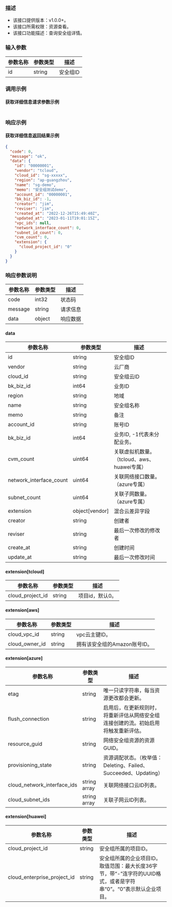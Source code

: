 ### 描述

- 该接口提供版本：v1.0.0+。
- 该接口所需权限：资源查看。
- 该接口功能描述：查询安全组详情。

### 输入参数

| 参数名称       | 参数类型    | 描述                                           |
|------------|---------| ---------------------------|
| id         | string  | 安全组ID |

### 调用示例

#### 获取详细信息请求参数示例

```json
```

### 响应示例

#### 获取详细信息返回结果示例

```json
{
  "code": 0,
  "message": "ok",
  "data": {
    "id": "00000001",
    "vendor": "tcloud",
    "cloud_id": "sg-xxxxx",
    "region": "ap-guangzhou",
    "name": "sg-demo",
    "memo": "安全组测试demo",
    "account_id": "00000001",
    "bk_biz_id": -1,
    "creator": "jim",
    "reviser": "jim",
    "created_at": "2022-12-26T15:49:40Z",
    "updated_at": "2023-01-11T19:01:15Z",
    "vpc_ids": null,
    "network_interface_count": 0,
    "subnet_id_count": 0,
    "cvm_count": 0,
    "extension": {
      "cloud_project_id": "0"
    }
  }
}
```

### 响应参数说明

| 参数名称         | 参数类型   | 描述                           |
|--------------| ---------- | ------------------------------ |
| code         |      int32      |            状态码                   |
| message      |      string      |             请求信息                  |
| data         |      object      |            响应数据                  |

#### data

| 参数名称                    | 参数类型           | 描述                        |
|-------------------------|----------------|---------------------------|
| id                      | string         | 安全组ID                     |
| vendor                  | string         | 云厂商                       |
| cloud_id                | string         | 安全组云ID                    |
| bk_biz_id               | int64          | 业务ID                      |
| region                  | string         | 地域                        |
| name                    | string         | 安全组名称                     |
| memo                    | string         | 备注                        |
| account_id              | string         | 账号ID                      |
| bk_biz_id               | int64          | 业务ID, -1代表未分配业务。                     |
| cvm_count               | uint64         | 关联虚拟机数量。（tcloud、aws、huawei专属） |
| network_interface_count | uint64         | 关联网络接口数量。（azure专属）        |
| subnet_count            | uint64         | 关联子网数量。（azure专属）          |
| extension               | object[vendor] | 混合云差异字段                   |
| creator                 | string         | 创建者                       |
| reviser                 | string         | 最后一次修改的修改者                |
| create_at               | string         | 创建时间                      |
| update_at               | string         | 最后一次修改时间                  |

#### extension[tcloud]

| 参数名称             | 参数类型   | 描述                           |
|------------------| ---------- | ------------------------------ |
| cloud_project_id | string   | 项目id，默认0。                                   |

#### extension[aws]

| 参数名称           | 参数类型   | 描述                           |
|----------------| ---------- | ------------------------------ |
| cloud_vpc_id   | string   | vpc云主键ID。                                 |
| cloud_owner_id | string   | 拥有该安全组的Amazon账号ID。                                 |

#### extension[azure]

| 参数名称                        | 参数类型         | 描述                                              |
|-----------------------------|--------------|-------------------------------------------------|
| etag                        | string       | 唯一只读字符串，每当资源更改都会更新。                             |
| flush_connection            | string       | 启用后，在更新规则时，将重新评估从网络安全组连接创建的流。初始启用将触发重新评估。       |
| resource_guid               | string       | 网络安全组资源的资源GUID。                                 |
| provisioning_state          | string       | 资源调配状态。（枚举值：Deleting、Failed、Succeeded、Updating） |
| cloud_network_interface_ids | string array | 关联网络接口云ID列表。                                    |
| cloud_subnet_ids            | string array | 关联子网云ID列表。                                      |

#### extension[huawei]

| 参数名称                        | 参数类型   | 描述                           |
|-----------------------------| ---------- | ------------------------------ |
| cloud_project_id            | string   | 安全组所属的项目ID。                                  |
| cloud_enterprise_project_id | string   | 安全组所属的企业项目ID。取值范围：最大长度36字节，带“-”连字符的UUID格式，或者是字符串“0”。“0”表示默认企业项目。  |
